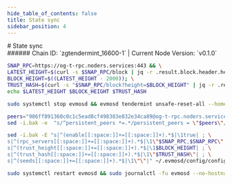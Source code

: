 ```yaml
---
hide_table_of_contents: false
title: State sync
sidebar_position: 4
---
```


<div class="h1-with-icon icon-og">
# State sync
</div>
###### Chain ID: `zgtendermint_16600-1` | Current Node Version: `v0.1.0`

```bash
SNAP_RPC=https://og-t-rpc.noders.services:443 && \
LATEST_HEIGHT=$(curl -s $SNAP_RPC/block | jq -r .result.block.header.height); \
BLOCK_HEIGHT=$((LATEST_HEIGHT - 2000)); \
TRUST_HASH=$(curl -s "$SNAP_RPC/block?height=$BLOCK_HEIGHT" | jq -r .result.block_id.hash) && \
echo $LATEST_HEIGHT $BLOCK_HEIGHT $TRUST_HASH
```
```bash
sudo systemctl stop evmosd && evmosd tendermint unsafe-reset-all --home ~/.evmosd --keep-addr-book
```
```bash
peers="986ff891360c0c1c5ead8cf498383e832e34ca89@og-t-rpc.noders.services:29656"
sed -i.bak -e  "s/^persistent_peers *=.*/persistent_peers = \"$peers\"/" ~/.evmosd/config/config.toml
```
```bash
sed -i.bak -E "s|^(enable[[:space:]]+=[[:space:]]+).*$|\1true| ; \
s|^(rpc_servers[[:space:]]+=[[:space:]]+).*$|\1\"$SNAP_RPC,$SNAP_RPC\"| ; \
s|^(trust_height[[:space:]]+=[[:space:]]+).*$|\1$BLOCK_HEIGHT| ; \
s|^(trust_hash[[:space:]]+=[[:space:]]+).*$|\1\"$TRUST_HASH\"| ; \
s|^(seeds[[:space:]]+=[[:space:]]+).*$|\1\"\"|" ~/.evmosd/config/config.toml
```
```bash
sudo systemctl restart evmosd && sudo journalctl -fu evmosd --no-hostname -o cat
```
